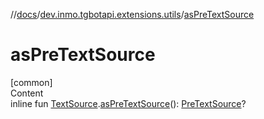 //[docs](../../index.md)/[dev.inmo.tgbotapi.extensions.utils](index.md)/[asPreTextSource](as-pre-text-source.md)



# asPreTextSource  
[common]  
Content  
inline fun [TextSource](../dev.inmo.tgbotapi.CommonAbstracts/-text-source/index.md).[asPreTextSource](as-pre-text-source.md)(): [PreTextSource](../dev.inmo.tgbotapi.types.MessageEntity.textsources/-pre-text-source/index.md)?  



